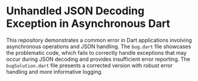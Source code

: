 # Unhandled JSON Decoding Exception in Asynchronous Dart

This repository demonstrates a common error in Dart applications involving asynchronous operations and JSON handling.  The `bug.dart` file showcases the problematic code, which fails to correctly handle exceptions that may occur during JSON decoding and provides insufficient error reporting.  The `bugSolution.dart` file presents a corrected version with robust error handling and more informative logging.